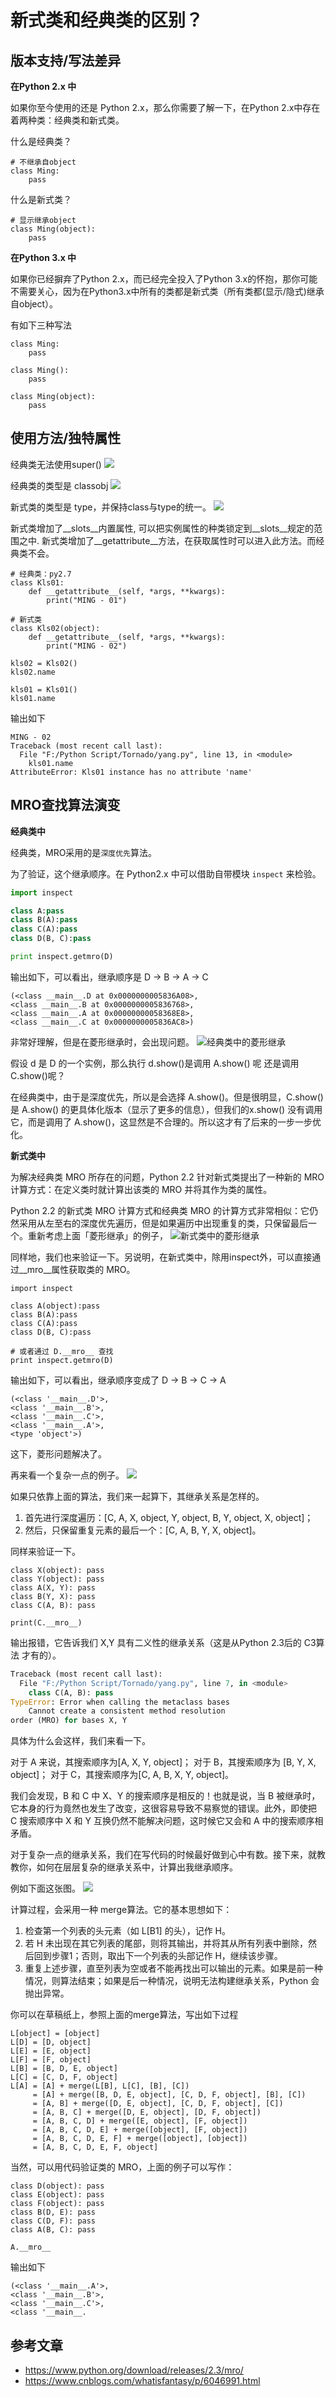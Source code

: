 # 新式类和经典类的区别？

## 版本支持/写法差异

**在Python 2.x 中**

如果你至今使用的还是 Python 2.x，那么你需要了解一下，在Python 2.x中存在着两种类：经典类和新式类。

什么是经典类？
```
# 不继承自object
class Ming:  
    pass
```


什么是新式类？
```
# 显示继承object
class Ming(object):  
    pass
```

**在Python 3.x 中**

如果你已经摒弃了Python 2.x，而已经完全投入了Python 3.x的怀抱，那你可能不需要关心，因为在Python3.x中所有的类都是新式类（所有类都(显示/隐式)继承自object）。

有如下三种写法
```
class Ming:
    pass

class Ming():
    pass

class Ming(object):
    pass
```

## 使用方法/独特属性

经典类无法使用super()
![](http://ovzwokrcz.bkt.clouddn.com/FiQgsckv8Sk8-zuLllzDZKJwjX-F)

经典类的类型是 classobj
![](http://ovzwokrcz.bkt.clouddn.com/FqMC3cqEzPsZQ-xwbVcnXblXw9MF)

新式类的类型是 type，并保持class与type的统一。
![](http://ovzwokrcz.bkt.clouddn.com/FnK_Jmnul-wMEHiM-ginMFORvr2w)

新式类增加了\__slots__内置属性, 可以把实例属性的种类锁定到\__slots__规定的范围之中.
新式类增加了\__getattribute__方法，在获取属性时可以进入此方法。而经典类不会。
```
# 经典类：py2.7
class Kls01:
    def __getattribute__(self, *args, **kwargs):
        print("MING - 01")

# 新式类
class Kls02(object):
    def __getattribute__(self, *args, **kwargs):
        print("MING - 02")

kls02 = Kls02()
kls02.name

kls01 = Kls01()
kls01.name
```
输出如下
```
MING - 02
Traceback (most recent call last):
  File "F:/Python Script/Tornado/yang.py", line 13, in <module>
    kls01.name
AttributeError: Kls01 instance has no attribute 'name'
```

## MRO查找算法演变

**经典类中**

经典类，MRO采用的是`深度优先`算法。

为了验证，这个继承顺序。在 Python2.x 中可以借助自带模块 `inspect` 来检验。
```python
import inspect

class A:pass
class B(A):pass
class C(A):pass
class D(B, C):pass

print inspect.getmro(D)
```
输出如下，可以看出，继承顺序是 D -> B -> A -> C
```shell
(<class __main__.D at 0x0000000005836A08>, 
<class __main__.B at 0x0000000005836768>, 
<class __main__.A at 0x00000000058368E8>, 
<class __main__.C at 0x0000000005836AC8>)
```

非常好理解，但是在菱形继承时，会出现问题。
![经典类中的菱形继承](http://ovzwokrcz.bkt.clouddn.com/Fjq2dK9FaBWIUAko_7f5TTzQuisk)

假设 d 是 D 的一个实例，那么执行 d.show()是调用 A.show() 呢 还是调用 C.show()呢？

在经典类中，由于是深度优先，所以是会选择 A.show()。但是很明显，C.show() 是 A.show() 的更具体化版本（显示了更多的信息），但我们的x.show() 没有调用它，而是调用了 A.show()，这显然是不合理的。所以这才有了后来的一步一步优化。

**新式类中**

为解决经典类 MRO 所存在的问题，Python 2.2 针对新式类提出了一种新的 MRO 计算方式：在定义类时就计算出该类的 MRO 并将其作为类的属性。

Python 2.2 的新式类 MRO 计算方式和经典类 MRO 的计算方式非常相似：它仍然采用从左至右的深度优先遍历，但是如果遍历中出现重复的类，只保留最后一个。重新考虑上面「菱形继承」的例子，
![新式类中的菱形继承](http://ovzwokrcz.bkt.clouddn.com/FiBEFUr6UFDiPcCB81TKkzHNPCMC)

同样地，我们也来验证一下。另说明，在新式类中，除用inspect外，可以直接通过\__mro__属性获取类的 MRO。
```
import inspect

class A(object):pass
class B(A):pass
class C(A):pass
class D(B, C):pass

# 或者通过 D.__mro__ 查找
print inspect.getmro(D)
```
输出如下，可以看出，继承顺序变成了 D -> B -> C -> A
```shell
(<class '__main__.D'>, 
<class '__main__.B'>, 
<class '__main__.C'>, 
<class '__main__.A'>, 
<type 'object'>)
```

这下，菱形问题解决了。

再来看一个复杂一点的例子。
![](http://ovzwokrcz.bkt.clouddn.com/FlYnrw0Wh6ccVsnW5Iv0QatQqOiF)

如果只依靠上面的算法，我们来一起算下，其继承关系是怎样的。

1. 首先进行深度遍历：[C, A, X, object, Y, object, B, Y, object, X, object]；
2. 然后，只保留重复元素的最后一个：[C, A, B, Y, X, object]。

同样来验证一下。
```
class X(object): pass
class Y(object): pass
class A(X, Y): pass
class B(Y, X): pass
class C(A, B): pass

print(C.__mro__)
```
输出报错，它告诉我们 X,Y 具有二义性的继承关系（这是从Python 2.3后的 C3算法 才有的）。
```python
Traceback (most recent call last):
  File "F:/Python Script/Tornado/yang.py", line 7, in <module>
    class C(A, B): pass
TypeError: Error when calling the metaclass bases
    Cannot create a consistent method resolution
order (MRO) for bases X, Y
```
具体为什么会这样，我们来看一下。

对于 A 来说，其搜索顺序为[A, X, Y, object]；
对于 B，其搜索顺序为 [B, Y, X, object]；
对于 C，其搜索顺序为[C, A, B, X, Y, object]。

我们会发现，B 和 C 中 X、Y 的搜索顺序是相反的！也就是说，当 B 被继承时，它本身的行为竟然也发生了改变，这很容易导致不易察觉的错误。此外，即使把 C 搜索顺序中 X 和 Y 互换仍然不能解决问题，这时候它又会和 A 中的搜索顺序相矛盾。

对于复杂一点的继承关系，我们在写代码的时候最好做到心中有数。接下来，就教教你，如何在层层复杂的继承关系中，计算出我继承顺序。

例如下面这张图。
![](http://ovzwokrcz.bkt.clouddn.com/FmMbI6hr0KZaAPcHFuFnaN-tKHqL)

计算过程，会采用一种 merge算法。它的基本思想如下：
1. 检查第一个列表的头元素（如 L[B1] 的头），记作 H。
2. 若 H 未出现在其它列表的尾部，则将其输出，并将其从所有列表中删除，然后回到步骤1；否则，取出下一个列表的头部记作 H，继续该步骤。
3. 重复上述步骤，直至列表为空或者不能再找出可以输出的元素。如果是前一种情况，则算法结束；如果是后一种情况，说明无法构建继承关系，Python 会抛出异常。

你可以在草稿纸上，参照上面的merge算法，写出如下过程
```
L[object] = [object]
L[D] = [D, object]
L[E] = [E, object]
L[F] = [F, object]
L[B] = [B, D, E, object]
L[C] = [C, D, F, object]
L[A] = [A] + merge(L[B], L[C], [B], [C])
     = [A] + merge([B, D, E, object], [C, D, F, object], [B], [C])
     = [A, B] + merge([D, E, object], [C, D, F, object], [C])
     = [A, B, C] + merge([D, E, object], [D, F, object])
     = [A, B, C, D] + merge([E, object], [F, object])
     = [A, B, C, D, E] + merge([object], [F, object])
     = [A, B, C, D, E, F] + merge([object], [object])
     = [A, B, C, D, E, F, object]
```

当然，可以用代码验证类的 MRO，上面的例子可以写作：
```
class D(object): pass
class E(object): pass
class F(object): pass
class B(D, E): pass
class C(D, F): pass
class A(B, C): pass

A.__mro__
```
输出如下
```shell
(<class '__main__.A'>, 
<class '__main__.B'>, 
<class '__main__.C'>, 
<class '__main__.
```


## 参考文章

- https://www.python.org/download/releases/2.3/mro/
- https://www.cnblogs.com/whatisfantasy/p/6046991.html